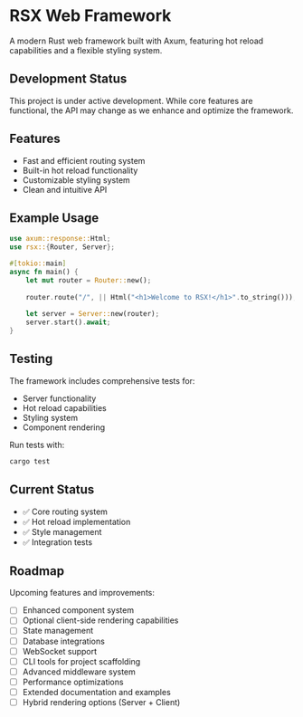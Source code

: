 # RSX Web Framework

A modern Rust web framework built with Axum, featuring hot reload capabilities and a flexible styling system.

## Development Status

This project is under active development. While core features are functional, the API may change as we enhance and optimize the framework.

## Features

- Fast and efficient routing system
- Built-in hot reload functionality
- Customizable styling system
- Clean and intuitive API

## Example Usage

```rust
use axum::response::Html;
use rsx::{Router, Server};

#[tokio::main]
async fn main() {
    let mut router = Router::new();
    
    router.route("/", || Html("<h1>Welcome to RSX!</h1>".to_string()));
    
    let server = Server::new(router);
    server.start().await;
}
```

## Testing

The framework includes comprehensive tests for:
- Server functionality
- Hot reload capabilities
- Styling system
- Component rendering

Run tests with:
```bash
cargo test
```

## Current Status

- ✅ Core routing system
- ✅ Hot reload implementation
- ✅ Style management
- ✅ Integration tests

## Roadmap

Upcoming features and improvements:

- [ ] Enhanced component system
- [ ] Optional client-side rendering capabilities
- [ ] State management
- [ ] Database integrations
- [ ] WebSocket support
- [ ] CLI tools for project scaffolding
- [ ] Advanced middleware system
- [ ] Performance optimizations
- [ ] Extended documentation and examples
- [ ] Hybrid rendering options (Server + Client)